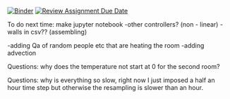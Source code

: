[![Binder](https://mybinder.org/badge_logo.svg)](https://mybinder.org/v2/gh/dm4bem/model-and-steady-state-cristian_santosh_elias_benjamin/HEAD)
[![Review Assignment Due Date](https://classroom.github.com/assets/deadline-readme-button-22041afd0340ce965d47ae6ef1cefeee28c7c493a6346c4f15d667ab976d596c.svg)](https://classroom.github.com/a/8uwAvp-9)


To do next time:
make jupyter notebook 
-other controllers? (non - linear)
-walls in csv?? (assembling)

-adding Qa of random people etc that are heating the room
-adding advection



Questions: why does the temperature not start at 0 for the second room?

Questions: why is everything so slow, right now I just imposed a half an hour time step but otherwise the resampling is slower than an hour. 
